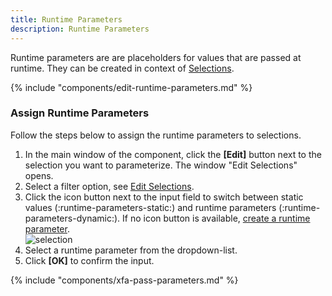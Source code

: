 ```yaml
---
title: Runtime Parameters
description: Runtime Parameters
---
```


Runtime parameters are are placeholders for values that are passed at runtime.
They can be created in context of [Selections](selections.md).

{% include "components/edit-runtime-parameters.md" %}

### Assign Runtime Parameters
Follow the steps below to assign the runtime parameters to selections.

1. In the main window of the component, click the **[Edit]** button next to the selection you want to parameterize. 
The window "Edit Selections" opens.
2. Select a filter option, see [Edit Selections](selections.md/#edit-selections).
3. Click the icon button next to the input field to switch between static values (:runtime-parameters-static:) and runtime parameters (:runtime-parameters-dynamic:). 
If no icon button is available, [create a runtime parameter](#create-runtime-parameters).<br>
![selection](../../assets/images/documentation/components/odp-odata/selection.png) 
4. Select a runtime parameter from the dropdown-list.
5. Click **[OK]** to confirm the input.

{% include "components/xfa-pass-parameters.md" %}